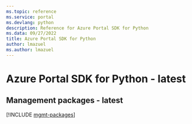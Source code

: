 ```yaml
---
ms.topic: reference
ms.service: portal
ms.devlang: python
description: Reference for Azure Portal SDK for Python
ms.data: 09/27/2022
title: Azure Portal SDK for Python
author: lmazuel
ms.author: lmazuel
---
```

# Azure Portal SDK for Python - latest

## Management packages - latest
[!INCLUDE [mgmt-packages](portal-mgmt-index.md)]